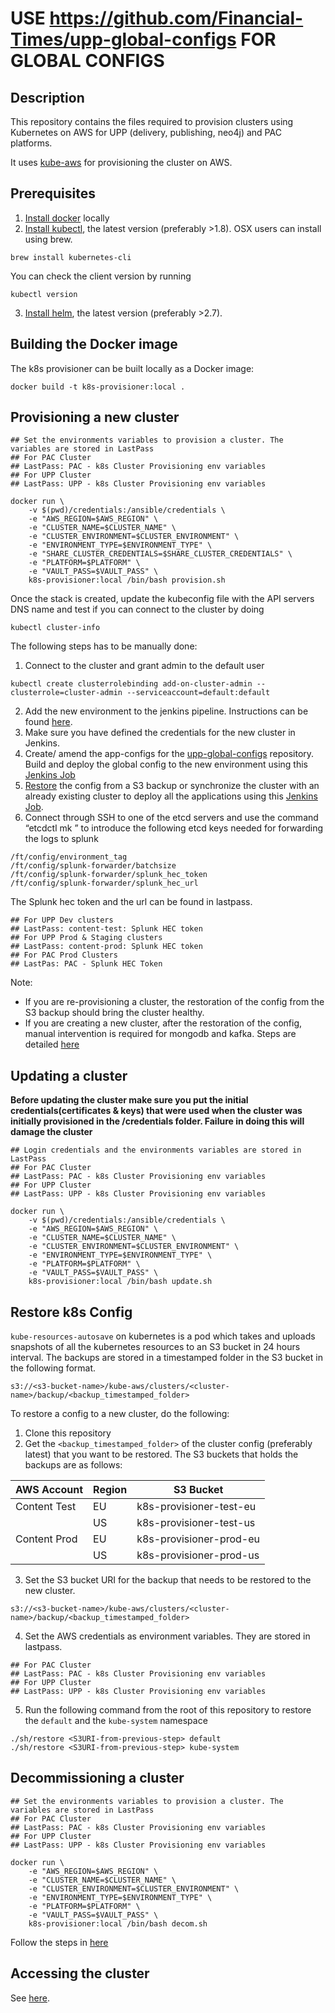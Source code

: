 # USE https://github.com/Financial-Times/upp-global-configs FOR GLOBAL CONFIGS

## Description
This repository contains the files required to provision clusters using Kubernetes on AWS for UPP (delivery, publishing, neo4j) and PAC platforms.

It uses [kube-aws](https://coreos.com/kubernetes/docs/latest/kubernetes-on-aws.html) for provisioning the cluster on AWS.

## Prerequisites
1. [Install docker](https://docs.docker.com/engine/installation/) locally
2. [Install kubectl](https://kubernetes.io/docs/tasks/tools/install-kubectl/#install-kubectl-binary-via-curl), the latest version (preferably >1.8). OSX users can install using brew.
```
brew install kubernetes-cli
```
You can check the client version by running 
```
kubectl version
```
3. [Install helm](https://github.com/kubernetes/helm#install), the latest version (preferably >2.7).

## Building the Docker image
The k8s provisioner can be built locally as a Docker image:

```
docker build -t k8s-provisioner:local .
```

##  Provisioning a new cluster

```
## Set the environments variables to provision a cluster. The variables are stored in LastPass
## For PAC Cluster
## LastPass: PAC - k8s Cluster Provisioning env variables
## For UPP Cluster
## LastPass: UPP - k8s Cluster Provisioning env variables

docker run \
    -v $(pwd)/credentials:/ansible/credentials \
    -e "AWS_REGION=$AWS_REGION" \
    -e "CLUSTER_NAME=$CLUSTER_NAME" \
    -e "CLUSTER_ENVIRONMENT=$CLUSTER_ENVIRONMENT" \
    -e "ENVIRONMENT_TYPE=$ENVIRONMENT_TYPE" \
    -e "SHARE_CLUSTER_CREDENTIALS=$SHARE_CLUSTER_CREDENTIALS" \
    -e "PLATFORM=$PLATFORM" \
    -e "VAULT_PASS=$VAULT_PASS" \
    k8s-provisioner:local /bin/bash provision.sh
```

Once the stack is created, update the kubeconfig file with the API servers DNS name and test if you can connect to the cluster by doing
```
kubectl cluster-info
```

The following steps has to be manually done:

1. Connect to the cluster and grant admin to the default user
```
kubectl create clusterrolebinding add-on-cluster-admin --clusterrole=cluster-admin --serviceaccount=default:default
```
2. Add the new environment to the jenkins pipeline. Instructions can be found [here](https://github.com/Financial-Times/k8s-pipeline-library#what-to-do-when-adding-a-new-environment). 
3. Make sure you have defined the credentials for the new cluster in Jenkins.
4. Create/ amend the app-configs for the [upp-global-configs](https://github.com/Financial-Times/upp-global-configs/tree/master/helm/upp-global-configs/app-configs) repository. Build and deploy the global config to the new environment using this [Jenkins Job](https://upp-k8s-jenkins.in.ft.com/job/k8s-deployment/job/apps-deployment/job/upp-global-configs-auto-deploy/)
5. [Restore](#restore-k8s-config) the config from a S3 backup or synchronize the cluster with an already existing cluster to deploy all the applications using this [Jenkins Job](https://upp-k8s-jenkins.in.ft.com/job/k8s-deployment/job/utils/job/diff-between-envs/).
6. Connect through SSH to one of the etcd servers and use the command “etcdctl mk <key> <value>” to introduce the following etcd keys needed for forwarding the logs to splunk
```
/ft/config/environment_tag
/ft/config/splunk-forwarder/batchsize
/ft/config/splunk-forwarder/splunk_hec_token
/ft/config/splunk-forwarder/splunk_hec_url
```
The Splunk hec token and the url can be found in lastpass.

```
## For UPP Dev clusters
## LastPass: content-test: Splunk HEC token
## For UPP Prod & Staging clusters
## LastPass: content-prod: Splunk HEC token
## For PAC Prod Clusters
## LastPas: PAC - Splunk HEC Token
```

Note:
* If you are re-provisioning a cluster, the restoration of the config from the S3 backup should bring the cluster healthy.
* If you are creating a new cluster, after the restoration of the config, manual intervention is required for mongodb and kafka. Steps are detailed [here](README-app_troubleshooting.md)

##  Updating a cluster

**Before updating the cluster make sure you put the initial credentials(certificates & keys) that were used when 
the cluster was initially provisioned in the /credentials folder. Failure in doing this will damage the cluster**
 
```
## Login credentials and the environments variables are stored in LastPass
## For PAC Cluster
## LastPass: PAC - k8s Cluster Provisioning env variables
## For UPP Cluster
## LastPass: UPP - k8s Cluster Provisioning env variables

docker run \
    -v $(pwd)/credentials:/ansible/credentials \
    -e "AWS_REGION=$AWS_REGION" \
    -e "CLUSTER_NAME=$CLUSTER_NAME" \
    -e "CLUSTER_ENVIRONMENT=$CLUSTER_ENVIRONMENT" \
    -e "ENVIRONMENT_TYPE=$ENVIRONMENT_TYPE" \
    -e "PLATFORM=$PLATFORM" \
    -e "VAULT_PASS=$VAULT_PASS" \
    k8s-provisioner:local /bin/bash update.sh
```

##  Restore k8s Config

`kube-resources-autosave` on kubernetes is a pod which takes and uploads snapshots of all the kubernetes resources to an S3 bucket in 24 hours interval. The backups are stored in a timestamped folder in the S3 bucket in the following format.
```
s3://<s3-bucket-name>/kube-aws/clusters/<cluster-name>/backup/<backup_timestamped_folder>
```
To restore a config to a new cluster, do the following:

1. Clone this repository
2. Get the `<backup_timestamped_folder>` of the cluster config (preferably latest) that you want to be restored. The S3 buckets that holds the backups are as follows:

| AWS Account  | Region |       S3 Bucket         |
|--------------|--------|-------------------------|
| Content Test | EU     | k8s-provisioner-test-eu |
               | US     | k8s-provisioner-test-us |
| Content Prod | EU     | k8s-provisioner-prod-eu |
               | US     | k8s-provisioner-prod-us |

3. Set the S3 bucket URI for the backup that needs to be restored to the new cluster.
```
s3://<s3-bucket-name>/kube-aws/clusters/<cluster-name>/backup/<backup_timestamped_folder>
```
4. Set the AWS credentials as environment variables. They are stored in lastpass.
```
## For PAC Cluster
## LastPass: PAC - k8s Cluster Provisioning env variables
## For UPP Cluster
## LastPass: UPP - k8s Cluster Provisioning env variables
```

5. Run the following command from the root of this repository to restore the `default` and the `kube-system` namespace
```
./sh/restore <S3URI-from-previous-step> default
./sh/restore <S3URI-from-previous-step> kube-system
```

##  Decommissioning a cluster

```
## Set the environments variables to provision a cluster. The variables are stored in LastPass
## For PAC Cluster
## LastPass: PAC - k8s Cluster Provisioning env variables
## For UPP Cluster
## LastPass: UPP - k8s Cluster Provisioning env variables

docker run \
    -e "AWS_REGION=$AWS_REGION" \
    -e "CLUSTER_NAME=$CLUSTER_NAME" \
    -e "CLUSTER_ENVIRONMENT=$CLUSTER_ENVIRONMENT" \
    -e "ENVIRONMENT_TYPE=$ENVIRONMENT_TYPE" \
    -e "PLATFORM=$PLATFORM" \
    -e "VAULT_PASS=$VAULT_PASS" \
    k8s-provisioner:local /bin/bash decom.sh
```

Follow the steps in [here](https://docs.google.com/document/d/1TTih1gcj-Vsqjp1aCAzsP4lpt6ivR8jDIXaZtBxNaUU/edit?pli=1#heading=h.idonu4gksr10) 

## Accessing the cluster

See [here](https://github.com/Financial-Times/upp-kubeconfig).
